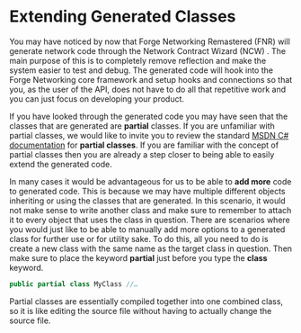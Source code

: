 # Extending Generated Classes

You may have noticed by now that Forge Networking Remastered \(FNR\) will generate network code through the Network Contract Wizard \(NCW\) . The main purpose of this is to completely remove reflection and make the system easier to test and debug. The generated code will hook into the Forge Networking core framework and setup hooks and connections so that you, as the user of the API, does not have to do all that repetitive work and you can just focus on developing your product.

If you have looked through the generated code you may have seen that the classes that are generated are **partial** classes. If you are unfamiliar with partial classes, we would like to invite you to review the standard [MSDN C\# documentation](https://msdn.microsoft.com/en-us/library/wa80x488.aspx) for **partial classes**. If you are familiar with the concept of partial classes then you are already a step closer to being able to easily extend the generated code.

In many cases it would be advantageous for us to be able to **add more** code to generated code. This is because we may have multiple different objects inheriting or using the classes that are generated. In this scenario, it would not make sense to write another class and make sure to remember to attach it to every object that uses the class in question. There are scenarios where you would just like to be able to manually add more options to a generated class for further use or for utility sake. To do this, all you need to do is create a new class with the same name as the target class in question. Then make sure to place the keyword **partial** just before you type the **class** keyword.

```csharp
public partial class MyClass //…
```

Partial classes are essentially compiled together into one combined class, so it is like editing the source file without having to actually change the source file.

